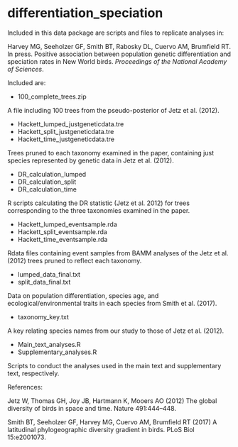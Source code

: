 # differentiation_speciation

Included in this data package are scripts and files to replicate analyses in:

Harvey MG, Seeholzer GF, Smith BT, Rabosky DL, Cuervo AM, Brumfield RT. In press. Positive association between population genetic differentiation and speciation rates in New World birds. *Proceedings of the National Academy of Sciences*.

Included are:

- 100_complete_trees.zip

A file including 100 trees from the pseudo-posterior of Jetz et al. (2012).

- Hackett_lumped_justgeneticdata.tre
- Hackett_split_justgeneticdata.tre
- Hackett_time_justgeneticdata.tre

Trees pruned to each taxonomy examined in the paper, containing just species represented by genetic data in Jetz et al. (2012).

- DR_calculation_lumped
- DR_calculation_split
- DR_calculation_time

R scripts calculating the DR statistic (Jetz et al. 2012) for trees corresponding to the three taxonomies examined in the paper.

- Hackett_lumped_eventsample.rda
- Hackett_split_eventsample.rda
- Hackett_time_eventsample.rda

Rdata files containing event samples from BAMM analyses of the Jetz et al. (2012) trees pruned to reflect each taxonomy.

- lumped_data_final.txt
- split_data_final.txt

Data on population differentiation, species age, and ecological/environmental traits in each species from Smith et al. (2017). 

- taxonomy_key.txt

A key relating species names from our study to those of Jetz et al. (2012).

- Main_text_analyses.R
- Supplementary_analyses.R

Scripts to conduct the analyses used in the main text and supplementary text, respectively.

References:

Jetz W, Thomas GH, Joy JB, Hartmann K, Mooers AO (2012) The global diversity of birds in space and time. Nature 491:444–448.

Smith BT, Seeholzer GF, Harvey MG, Cuervo AM, Brumfield RT (2017) A latitudinal phylogeographic diversity gradient in birds. PLoS Biol 15:e2001073.